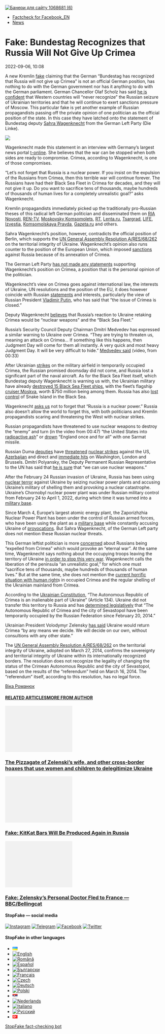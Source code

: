 [![](https://www.stopfake.org/content/uploads/2022/09/Baneri-dlya-sai-tu-1068681-6.png "Банери для сайту 1068681 (6)")](https://www.stopfake.org/content/uploads/2022/09/Baneri-dlya-sai-tu-1068681-6.png)

*   [Factcheck for Facebook\_EN](https://www.stopfake.org/en/category/factcheck-facebook-en/)
*   [News](https://www.stopfake.org/en/category/news/)

Fake: Bundestag Recognizes that Russia Will Not Give Up Crimea
==============================================================

2022-09-06, 10:08

[](https://www.facebook.com/sharer/sharer.php?u=https%3A%2F%2Fwww.stopfake.org%2Fen%2Ffake-bundestag-recognizes-that-russia-will-not-give-up-crimea%2F "Facebook")[](viber://forward?text=Fake%3A%20Bundestag%20Recognizes%20that%20Russia%20Will%20Not%20Give%20Up%20Crimea%20https%3A%2F%2Fwww.stopfake.org%2Fen%2Ffake-bundestag-recognizes-that-russia-will-not-give-up-crimea%2F "Viber")[](https://twitter.com/intent/tweet?text=Fake%3A%20Bundestag%20Recognizes%20that%20Russia%20Will%20Not%20Give%20Up%20Crimea&url=https%3A%2F%2Fwww.stopfake.org%2Fen%2Ffake-bundestag-recognizes-that-russia-will-not-give-up-crimea%2F "X")[](https://api.whatsapp.com/send?text=Fake%3A%20Bundestag%20Recognizes%20that%20Russia%20Will%20Not%20Give%20Up%20Crimea%20https%3A%2F%2Fwww.stopfake.org%2Fen%2Ffake-bundestag-recognizes-that-russia-will-not-give-up-crimea%2F "Whatsapp")[](https://www.stopfake.org/en/fake-bundestag-recognizes-that-russia-will-not-give-up-crimea/)[](https://telegram.me/share/url?url=https%3A%2F%2Fwww.stopfake.org%2Fen%2Ffake-bundestag-recognizes-that-russia-will-not-give-up-crimea%2F&text=Fake%3A%20Bundestag%20Recognizes%20that%20Russia%20Will%20Not%20Give%20Up%20Crimea "Telegram")[](https://www.instagram.com/ "Instagram")

  

A new Kremlin [fake](https://ria.ru/20220905/krym-1814413386.html) claiming that the German “Bundestag has recognized that Russia will not give up Crimea” is not an official German position, has nothing to do with the German government nor has it anything to do with the German parliament. German Chancellor Olaf Scholz has said [he is confident](https://www.vedomosti.ru/politics/news/2022/08/23/937215-zapad-nikogda-ne-priznaet-prisoedinenie-territorii-rossii) that Western countries will “never recognize” the Russian seizure of Ukrainian territories and that he will continue to exert sanctions pressure of Moscow. This particular fake is yet another example of Russian propagandists passing off the private opinion of one politician as the official position of the state. In this case they have latched onto the statement of Bundestag deputy [Sahra Wagenknecht](https://www.bundestag.de/abgeordnete/biografien/W/wagenknecht_sahra-858202) from the German Left Party (Die Linke).

![](https://www.stopfake.org/content/uploads/2022/09/Znimok-ekrana-2022-09-06-o-16.09.40-1.png)

Wagenknecht made this statement in an interview with Germany’s largest news portal [t-online](https://www.t-online.de/nachrichten/deutschland/innenpolitik/id_100047784/sahra-wagenknecht-exklusiv-putin-lacht-sich-doch-tot-ueber-uns-.html). She believes that the war can be stopped when both sides are ready to compromise. Crimea, according to Wagenknecht, is one of those compromises.

“Let’s not forget that Russia is a nuclear power. If you insist on the expulsion of the Russians from Crimea, then this terrible war will continue forever. The Russians have had their Black Sea Fleet in Crimea for decades, and they will not give it up. Do you want to sacrifice tens of thousands, maybe hundreds of thousands of human lives for a completely unrealistic goal?” asks Wagenknecht.

Kremlin propagandists immediately picked up the traditionally pro-Russian theses of this radical left German politician and disseminated them on [RIA Novosti](https://ria.ru/20220905/krym-1814413386.html), [REN-TV](https://ren.tv/news/v-mire/1019879-v-bundestage-priznali-chto-rossiiane-ne-otdadut-krym), [Moskovsky Komsomolets](https://www.mk.ru/politics/2022/09/05/v-bundestage-priznali-chto-rossiya-nikogda-ne-otdast-krym.html), [RT](https://russian.rt.com/world/news/1044971-rossiya-krym-otkaz), [Lenta.ru](https://lenta.ru/news/2022/09/05/crimea/), [Tsargrad](https://tsargrad.tv/news/v-bundestage-priznali-ochevidnyj-fakt-s-krymom-zastavit-russkih-nevozmozhno_618359), [LIFE](https://life.ru/p/1521278), [Izvestia](https://iz.ru/1390379/2022-09-05/deputat-bundestaga-vagenknekht-usomnilas-v-vozmozhnosti-vynudit-rossiiu-otkazatsia-ot-kryma), [Komsomolskaya Pravda](https://www.kp.ru/online/news/4905117/), [Gazeta.ru](https://www.gazeta.ru/politics/news/2022/09/05/18486115.shtml) and others.

Sahra Wagenknecht’s position, however, contradicts the official position of Berlin, which supports the [UN General Assembly Resolution A/RES/68/262](https://documents-dds-ny.un.org/doc/UNDOC/GEN/N13/455/17/PDF/N1345517.pdf?OpenElement) on the territorial integrity of Ukraine. Wagenknecht’s opinion also runs counter to the position of the European Union, which imposed [sanctions](https://www.consilium.europa.eu/en/press/press-releases/2022/06/20/crimea-and-the-city-of-sevastopol-eu-extends-sanctions-over-russia-s-illegal-annexation-by-one-year/) against Russia because of its annexation of Crimea.

The German Left Party [has not made any statements](https://www.die-linke.de/start/) supporting Wagenknecht’s position on Crimea, a position that is the personal opinion of the politician.

Wagenknecht’s view on Crimea goes against international law, the interests of Ukraine, UN resolutions and the position of the EU, it does however coincide with Russian [statements](https://ria.ru/20200826/krym-1576332274.html) and interests, particularly the view of Russian President [Vladimir Putin](https://www.rbc.ru/politics/03/09/2016/57ca764d9a79471ee43102f7), who has said that “the issue of Crimea is closed.”

Deputy Wagenknecht [believes](https://www.t-online.de/nachrichten/deutschland/innenpolitik/id_100047784/sahra-wagenknecht-exklusiv-putin-lacht-sich-doch-tot-ueber-uns-.html) that Russia’s reaction to Ukraine retaking Crimea would be “nuclear weapons” and the “Black Sea Fleet.”

Russia’s Security Council Deputy Chairman Dmitri Medvedev has expressed a similar warning to Ukraine over Crimea. “They are trying to threaten us, meaning an attack on Crimea… If something like this happens, then Judgment Day will come for them all instantly. A very quick and most heavy Judgment Day. It will be very difficult to hide.” [Medvedev said](https://www.youtube.com/watch?v=de7IRktaY5A) (video, from 00:33)

After Ukrainian [strikes](https://nv.ua/ukraine/events/udar-po-krymu-rossiya-poteryala-na-aerodrome-saki-bolshe-poloviny-boevoy-morskoy-aviacii-razvedka-50264335.html) on the military airfield in temporarily occupied Crimea, the Russian promised doomsday did not come, and Russia lost a significant part of the naval aircraft. As for the Black Sea Fleet itself, which Bundestag deputy Wagenknecht is warning us with, the Ukrainian military have already [destroyed 15 Black Sea Fleet ships](https://www.facebook.com/GeneralStaff.ua/posts/pfbid031V5J8mccNJQQHJ2vmALHNoSa1Aps9YTGPeJ4g14SgCpvk8VExtVa6Q43x5GvTLg8l), with the fleet’s flagship [cruiser Moskva](https://forbes.ua/ru/inside/vartist-zatoplenogo-kreysera-moskva-750-mln-forbes-sklav-reyting-naydorozhchoi-vorozhoi-tekhniki-znishchenoi-na-viyni-14042022-5442), worth $750 million being among them. Russia has also [lost control](https://www.facebook.com/watch/?v=621819078869149) of Snake Island in the Black Sea.

Wagenknecht [asks us](https://www.t-online.de/nachrichten/deutschland/innenpolitik/id_100047784/sahra-wagenknecht-exklusiv-putin-lacht-sich-doch-tot-ueber-uns-.html) not to forget that “Russia is a nuclear power.” Russia also doesn’t allow the world to forget this, with both politicians and Kremlin propagandists scaring and threatening the West with nuclear strikes.

Russian propagandists have threatened to use nuclear weapons to destroy the “enemy” and turn (in the video from 00:47) “the United States into [radioactive ash](https://www.youtube.com/watch?v=TA9mVLomYo8&t=46s)” or [drown](https://life.ru/p/1491184) “England once and for all” with one Sarmat missile.

Russian Duma [deputies](https://ura.news/news/1052553064) have [threatened](https://www.youtube.com/watch?v=TA9mVLomYo8&t=46s) [nuclear strikes](https://lenta.ru/news/2022/01/16/fedorov/) against the US, [Azerbaijan](https://telegraf.com.ua/mir/2022-03-30/5701017-zakhotel-nanesti-yadernyy-udar-po-azerbaydzhanu-chem-izvesten-obyavlennyy-v-rozysk-deputat-gosdumy-mikhail-delyagin) and direct and [immediate hits](https://nsn.fm/army-and-weapons/deputat-gosdumy-fyodorov-ne-iskluchil-primenenie-yadernogo-oruzhiya) on Washington, London and Brussels. Dmitri Polyansky, the Deputy Permanent Russian Representative to the UN has said that [he is sure](https://ura.news/news/1052552759) that “we can use nuclear weapons.”

After the February 24 Russian invasion of Ukraine, Russia has been using [nuclear terror](https://uatv.ua/v-sbu-dokazali-chto-okkupatsiya-armiej-rf-chernobylskoj-aes-akt-yadernogo-terrorizma/) against Ukraine by seizing nuclear power plants and accusing Ukraine’s military of shelling them and provoking a nuclear catastrophe. Ukraine’s Chornobyl nuclear power plant was under Russian military control from February 24 to April 1, 2022, during which time it was turned into a [military base](https://uatv.ua/v-sbu-dokazali-chto-okkupatsiya-armiej-rf-chernobylskoj-aes-akt-yadernogo-terrorizma/).

Since March 4, Europe’s largest atomic energy plant, the Zaporizhzhia Nuclear Power Plant has been under the control of Russian armed forces, who have been using the plant as a [military base](https://www.stopfake.org/en/fake-ukraine-shells-zaporizhzhia-nuclear-power-plant/) while constantly accusing Ukraine of [provocations](https://www.stopfake.org/ru/fejk-ukraina-gotovit-provokatsiyu-na-zaes-eto-podtverzhdayut-ucheniya-vsu-i-zapad/). But Sahra Wagenknecht, of the German Left party does not mention these Russian nuclear threats.

This German leftist politician is more [concerned](https://www.t-online.de/nachrichten/deutschland/innenpolitik/id_100047784/sahra-wagenknecht-exklusiv-putin-lacht-sich-doch-tot-ueber-uns-.html) about Russians being “expelled from Crimea” which would provoke an “eternal war”. At the same time, Wagenknecht says nothing about the occupying troops leaving the territory of Ukraine [in order to stop this very war](https://www.president.gov.ua/ru/news/okupanti-mayut-znati-mi-gnatimemo-yih-do-nashogo-kordonu-lin-77413). Wagenknecht calls the liberation of the peninsula “an unrealistic goal,” for which one must “sacrifice tens of thousands, maybe hundreds of thousands of human lives.” But at the same time, she does not mention the [current horrific situation with human right](https://www.pravda.com.ua/rus/news/2022/06/16/7352833/)s in occupied Crimea and the regular shelling of the Ukrainian mainland from Crimea.

According to the [Ukrainian Constitution](https://zakon.rada.gov.ua/laws/show/254%D0%BA/96-%D0%B2%D1%80#top), “The Autonomous Republic of Crimea is an inalienable part of Ukraine” (Article 134). Ukraine did not transfer this territory to Russia and has [determined legislatively](https://zakon.rada.gov.ua/laws/show/1207-18#Text) that “The Autonomous Republic of Crimea and the city of Sevastopol have been temporarily occupied by the Russian Federation since February 20, 2014.”

Ukrainian President Volodymyr Zelensky [has said](https://www.president.gov.ua/en/news/ukrayina-povertatime-krim-tim-shlyahom-yakim-sama-virishit-p-77257) Ukraine would return Crimea “by any means we decide. We will decide on our own, without consultions with any other state.”

The [UN General Assembly Resolution A/RES/68/262](https://documents-dds-ny.un.org/doc/UNDOC/GEN/N13/455/17/PDF/N1345517.pdf?OpenElement) on the territorial integrity of Ukraine, adopted on March 27, 2014, confirms the sovereignty and territorial integrity of Ukraine within its internationally recognized borders. The resolution does not recognize the legality of changing the status of the Crimean Autonomous Republic and the city of Sevastopol, based on the results of the “referendum” held on March 16, 2014. The “referendum” itself, according to this resolution, has no legal force.

  

[](https://www.facebook.com/sharer/sharer.php?u=https%3A%2F%2Fwww.stopfake.org%2Fen%2Ffake-bundestag-recognizes-that-russia-will-not-give-up-crimea%2F "Facebook")[](viber://forward?text=Fake%3A%20Bundestag%20Recognizes%20that%20Russia%20Will%20Not%20Give%20Up%20Crimea%20https%3A%2F%2Fwww.stopfake.org%2Fen%2Ffake-bundestag-recognizes-that-russia-will-not-give-up-crimea%2F "Viber")[](https://twitter.com/intent/tweet?text=Fake%3A%20Bundestag%20Recognizes%20that%20Russia%20Will%20Not%20Give%20Up%20Crimea&url=https%3A%2F%2Fwww.stopfake.org%2Fen%2Ffake-bundestag-recognizes-that-russia-will-not-give-up-crimea%2F "X")[](https://api.whatsapp.com/send?text=Fake%3A%20Bundestag%20Recognizes%20that%20Russia%20Will%20Not%20Give%20Up%20Crimea%20https%3A%2F%2Fwww.stopfake.org%2Fen%2Ffake-bundestag-recognizes-that-russia-will-not-give-up-crimea%2F "Whatsapp")[](https://www.stopfake.org/en/fake-bundestag-recognizes-that-russia-will-not-give-up-crimea/)[](https://telegram.me/share/url?url=https%3A%2F%2Fwww.stopfake.org%2Fen%2Ffake-bundestag-recognizes-that-russia-will-not-give-up-crimea%2F&text=Fake%3A%20Bundestag%20Recognizes%20that%20Russia%20Will%20Not%20Give%20Up%20Crimea "Telegram")[](https://www.instagram.com/ "Instagram")

[Віка Романюк](#)

#### [RELATED ARTICLES](#)[MORE FROM AUTHOR](#)

[![](data:image/png;base64,iVBORw0KGgoAAAANSUhEUgAAANoAAACWAQMAAACCSQSPAAAAA1BMVEWurq51dlI4AAAAAXRSTlMmkutdmwAAABpJREFUWMPtwQENAAAAwiD7p7bHBwwAAAAg7RD+AAGXD7BoAAAAAElFTkSuQmCC "The Pizzagate of Zelenski’s wife, and other cross-border hoaxes that use women and children to delegitimize Ukraine")](https://www.stopfake.org/en/the-pizzagate-of-zelenski-s-wife-and-other-cross-border-hoaxes-that-use-women-and-children-to-delegitimize-ukraine/ "The Pizzagate of Zelenski’s wife, and other cross-border hoaxes that use women and children to delegitimize Ukraine")

### [The Pizzagate of Zelenski’s wife, and other cross-border hoaxes that use women and children to delegitimize Ukraine](https://www.stopfake.org/en/the-pizzagate-of-zelenski-s-wife-and-other-cross-border-hoaxes-that-use-women-and-children-to-delegitimize-ukraine/ "The Pizzagate of Zelenski’s wife, and other cross-border hoaxes that use women and children to delegitimize Ukraine")

[![](data:image/png;base64,iVBORw0KGgoAAAANSUhEUgAAANoAAACWAQMAAACCSQSPAAAAA1BMVEWurq51dlI4AAAAAXRSTlMmkutdmwAAABpJREFUWMPtwQENAAAAwiD7p7bHBwwAAAAg7RD+AAGXD7BoAAAAAElFTkSuQmCC "Fake: KitKat Bars Will Be Produced Again in Russia")](https://www.stopfake.org/en/fake-kitkat-bars-will-be-produced-again-in-russia/ "Fake: KitKat Bars Will Be Produced Again in Russia")

### [Fake: KitKat Bars Will Be Produced Again in Russia](https://www.stopfake.org/en/fake-kitkat-bars-will-be-produced-again-in-russia/ "Fake: KitKat Bars Will Be Produced Again in Russia")

[![](data:image/png;base64,iVBORw0KGgoAAAANSUhEUgAAANoAAACWAQMAAACCSQSPAAAAA1BMVEWurq51dlI4AAAAAXRSTlMmkutdmwAAABpJREFUWMPtwQENAAAAwiD7p7bHBwwAAAAg7RD+AAGXD7BoAAAAAElFTkSuQmCC "Fake: Zelensky’s Personal Doctor Fled to France — BBC/Bellingcat")](https://www.stopfake.org/en/fake-zelensky-s-personal-doctor-fled-to-france-bbc-bellingcat/ "Fake: Zelensky’s Personal Doctor Fled to France — BBC/Bellingcat")

### [Fake: Zelensky’s Personal Doctor Fled to France — BBC/Bellingcat](https://www.stopfake.org/en/fake-zelensky-s-personal-doctor-fled-to-france-bbc-bellingcat/ "Fake: Zelensky’s Personal Doctor Fled to France — BBC/Bellingcat")

[](#)[](#)

#### StopFake — social media

[![Instagram](https://www.stopfake.org/content/uploads/2020/09/inAsset-1.png)](https://www.instagram.com/stopfakingnews/) [![Telegram](https://www.stopfake.org/content/uploads/2020/09/teAsset-1.png)](https://t.me/StopFake) [![Facebook](https://www.stopfake.org/content/uploads/2020/10/facebook.png)](https://www.facebook.com/stopfakeukraine) [![Twitter](https://www.stopfake.org/content/uploads/2024/03/twitter_x_new_logo_x_rounded_icon_256078.png)](https://twitter.com/StopFakingNews)

#### StopFake in other languages

*   [![Українська](data:image/png;base64,iVBORw0KGgoAAAANSUhEUgAAABAAAAALCAMAAABBPP0LAAAAb1BMVEUAhP8AfP0Ac/oAZ/UAV/B5yv9wxv5iwf1WvP1Ot/gAQOlMt/1Bs/s1rfkpqPdBsfYdovUAkciK0edqwuBautpNtdZAr9IATZr43QD8/GX6+kn5+Tr4+C329iD09BTy8g309DHguQDy8iruzwDnwwAuoRPoAAAASElEQVR4AU3MAQYDQRAF0Ve9WRAQYO5/zUgSDIxf8DQdiGR3I7v0YOLS3ns4PPt8Wq86vn6vVht7NRzG0OHRSpDb8Gt5IvjAHy/kBL+aIRygAAAAAElFTkSuQmCC)](https://www.stopfake.org/uk/golovna/)
*   [![English](/content/polylang/en_US.png)](https://www.stopfake.org/en/fake-bundestag-recognizes-that-russia-will-not-give-up-crimea/)
*   [![Română](/content/polylang/ro_RO.png)](https://www.stopfake.org/ro/pagina-principala/)
*   [![Español](/content/polylang/es_ES.png)](https://www.stopfake.org/es/portada/)
*   [![Български](/content/polylang/bg_BG.png)](https://www.stopfake.org/bg/nachalo/)
*   [![Français](/content/polylang/fr_FR.png)](https://www.stopfake.org/fr/accueil/)
*   [![Czech](/content/polylang/cs_CZ.png)](https://www.stopfake.org/cz/domu/)
*   [![Deutsch](/content/polylang/de_DE.png)](https://www.stopfake.org/de/fake-bundestag-erkennt-an-dass-russland-die-krim-nie-aufgeben-wird/)
*   [![Polski](/content/polylang/pl_PL.png)](https://www.stopfake.org/pl/strona-glowna/)
*   [![Српски језик](data:image/png;base64,iVBORw0KGgoAAAANSUhEUgAAABAAAAALCAMAAABBPP0LAAAAbFBMVEXkAADhAADbAADSAADMAADHAADzY1jnXlTcWVDBAADoNjbWMjPogFXlflTNPkL19XYAHno2grgAWqLto6TwubkAVZkwc6QAGmwAHXc1f7b19fXy8vLuxMU0frPaeHrSXWDm5ubrztDPb3Pr6+sXdtjeAAAAVklEQVR4AQXBQQqCABRAwXn5E4lo0/3vGK2SMJtJQkjUFQTRZFQd4DCw5ASYR+lr/S1Qs7XrXjtgzO6WE2Aux+b18L4H53qB57o+wybTyU7wwWw4APAHXWkRm6nRMmoAAAAASUVORK5CYII=)](https://www.stopfake.org/sr/naslovna/)
*   [![Nederlands](/content/polylang/nl_NL.png)](https://www.stopfake.org/nl/home-2/)
*   [![Italiano](/content/polylang/it_IT.png)](https://www.stopfake.org/it/fake-il-bundestag-riconosce-che-la-russia-non-rinuncera-alla-crimea-2/)
*   [![Русский](/content/polylang/ru_RU.png)](https://www.stopfake.org/ru/glavnaya-2/)
*   [![Türkçe](data:image/png;base64,iVBORw0KGgoAAAANSUhEUgAAABAAAAALCAMAAABBPP0LAAAARVBMVEX+AAD3AADwAAD+fHz9cHH7ZGT9WVn6UFDpAAD9oKD5Q0P5OTn2MzP1Kir7ubr65ub1Gxv69PTzDw/kAAD319ffAAD4iooXHQ3FAAAAYklEQVR4AT3HhW0EQRQD0Oc/KG3/dQYEYTg2O+4IQbTHydWt0fw2Sfz8Fuw51+U3On7a6/pc/as1UZLDyuq13lWOwpdPn3+v7XJiDD3DR1N87Qr5WXX9zyQ9opEIOwkmDgr/ZXASmpFRqe0AAAAASUVORK5CYII=)](https://www.stopfake.org/tr/fake-il-bundestag-riconosce-che-la-russia-non-rinuncera-alla-crimea/)

[StopFake fact-checking bot](https://t.me/StopFakeUkraine_bot)